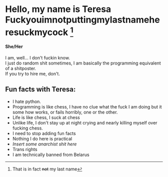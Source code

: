 # Hello, my name is Teresa Fuckyouimnotputtingmylastnameheresuckmycock [^lastname]
#### She/Her
I am, well... I don't fuckin know.  
I just do random shit sometimes, I am basically the programming equivalent of a shitposter.  
If you try to hire me, don't. 
## Fun facts with Teresa:
- I hate python.  
- Programming is like chess, I have no clue what the fuck I am doing but it some how works, or fails horribly, one or the other.  
- Life is like chess, I suck at chess  
- Unlike life, I don't stay up at night crying and nearly killing myself over fucking chess.
- I need to stop adding fun facts
- Nothing I do here is practical
- *Insert some anarchist shit here*
- Trans rights 
- I am technically banned from Belarus

[^lastname]: That is in fact ~~not~~ my last name
